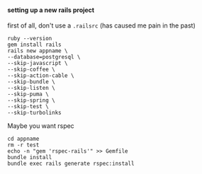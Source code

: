 
#### setting up a new rails project

first of all, don't use a `.railsrc` (has caused me pain in the past)

```shell
ruby --version
gem install rails
rails new appname \
--database=postgresql \
--skip-javascript \
--skip-coffee \
--skip-action-cable \
--skip-bundle \
--skip-listen \
--skip-puma \
--skip-spring \
--skip-test \
--skip-turbolinks
```

Maybe you want rspec

```shell
cd appname
rm -r test
echo -n "gem 'rspec-rails'" >> Gemfile
bundle install
bundle exec rails generate rspec:install
```
